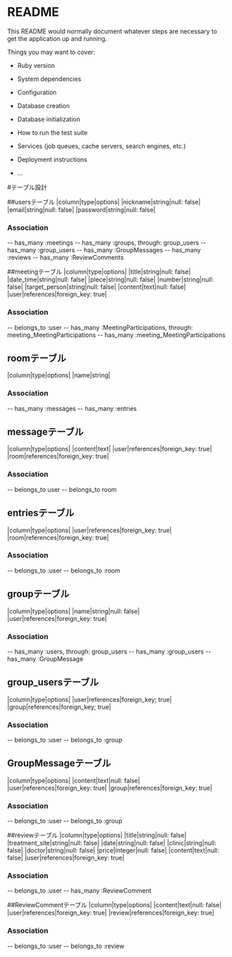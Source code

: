 # README

This README would normally document whatever steps are necessary to get the
application up and running.

Things you may want to cover:

* Ruby version

* System dependencies

* Configuration

* Database creation

* Database initialization

* How to run the test suite

* Services (job queues, cache servers, search engines, etc.)

* Deployment instructions

* ...

#テーブル設計

##usersテーブル
|column|type|options|
|nickname|string|null: false|
|email|string|null: false|
|password|string|null: false|
### Association
-- has_many :meetings
-- has_many :groups, through: group_users
-- has_many :group_users
-- has_many :GroupMessages
-- has_many :reviews
-- has_many :ReviewComments

##meetingテーブル
|column|type|options|
|title|string|null: false|
|date_time|string|null: false|
|plece|string|null: false|
|number|string|null: false|
|target_person|string|null: false|
|content|text|null: false|
|user|references|foreign_key: true|
### Association
-- belongs_to :user
-- has_many :MeetingParticipations, through: meeting_MeetingParticipations
-- has_many :meeting_MeetingParticipations


## roomテーブル
|column|type|options|
|name|string|
### Association
-- has_many :messages
-- has_many :entries


## messageテーブル
|column|type|options|
|content|text|
|user|references|foreign_key: true|
|room|references|foreign_key: true|
### Association
-- belongs_to user
-- belongs_to room


## entriesテーブル
|column|type|options|
|user|references|foreign_key: true|
|room|references|foreign_key: true|
### Association
-- belongs_to :user
-- belongs_to :room



## groupテーブル
|column|type|options|
|name|string|null: false|
|user|references|foreign_key: true|
### Association
-- has_many :users, through: group_users
-- has_many :group_users
-- has_many :GroupMessage


## group_usersテーブル
|column|type|options|
|user|references|foreign_key; true|
|group|references|foreign_key; true|
### Association
-- belongs_to :user
-- belongs_to :group

## GroupMessageテーブル
|column|type|options|
|content|text|null: false|
|user|references|foreign_key: true|
|group|references|foreign_key: true|
### Association
-- belongs_to :user
-- belongs_to :group


##reviewテーブル
|column|type|options|
|title|string|null: false|
|treatment_site|string|null: false|
|date|string|null: false|
|clinic|string|null: false|
|doctor|string|null: false|
|price|integer|null: false|
|content|text|null: false|
|user|references|foreign_key: true|
### Association
-- belongs_to :user
-- has_many :ReviewComment

##ReviewCommentテーブル
|column|type|options|
|content|text|null: false|
|user|references|foreign_key: true|
|review|references|foreign_key: true|
### Association
-- belongs_to :user
-- belongs_to :review